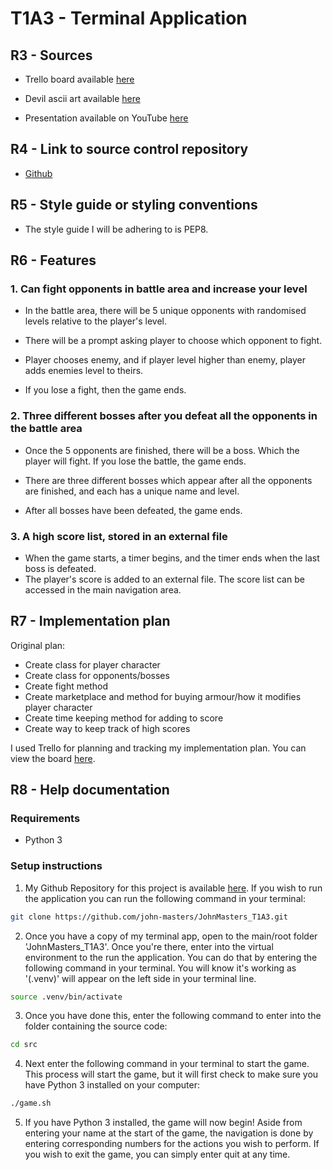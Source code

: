 # T1A3 - Terminal Application

## R3 - Sources

- Trello board available [here](https://trello.com/invite/b/0atoXcqa/6fe6d7da1695821e87bcea4adfca18d1/t1a3-fight-game)

- Devil ascii art available [here](https://www.asciiart.eu/electronics/robots)

- Presentation available on YouTube [here](https://youtu.be/3Ne2Uf5Pjzs)

## R4 - Link to source control repository

- [Github](https://github.com/john-masters/JohnMasters_T1A3)

## R5 - Style guide or styling conventions

- The style guide I will be adhering to is PEP8.

## R6 - Features

### 1. Can fight opponents in battle area and increase your level

- In the battle area, there will be 5 unique opponents with randomised levels relative to the player's level.

- There will be a prompt asking player to choose which opponent to fight.

- Player chooses enemy, and if player level higher than enemy, player adds enemies level to theirs.

- If you lose a fight, then the game ends.

### 2. Three different bosses after you defeat all the opponents in the battle area

- Once the 5 opponents are finished, there will be a boss. Which the player will fight. If you lose the battle, the game ends.

- There are three different bosses which appear after all the opponents are finished, and each has a unique name and level.

- After all bosses have been defeated, the game ends.

### 3. A high score list, stored in an external file

- When the game starts, a timer begins, and the timer ends when the last boss is defeated.
- The player's score is added to an external file. The score list can be accessed in the main navigation area.

## R7 - Implementation plan

Original plan:

- Create class for player character
- Create class for opponents/bosses
- Create fight method
- Create marketplace and method for buying armour/how it modifies player character
- Create time keeping method for adding to score
- Create way to keep track of high scores

I used Trello for planning and tracking my implementation plan. You can view the board [here](https://trello.com/invite/b/0atoXcqa/6fe6d7da1695821e87bcea4adfca18d1/t1a3-fight-game).

## R8 - Help documentation

### Requirements

- Python 3

### Setup instructions

1. My Github Repository for this project is available [here](https://github.com/john-masters/JohnMasters_T1A3). If you wish to run the application you can run the following command in your terminal:

```sh
git clone https://github.com/john-masters/JohnMasters_T1A3.git
```

2. Once you have a copy of my terminal app, open to the main/root folder 'JohnMasters_T1A3'. Once you're there, enter into the virtual environment to the run the application. You can do that by entering the following command in your terminal. You will know it's working as '(.venv)' will appear on the left side in your terminal line.

```sh
source .venv/bin/activate
```

3. Once you have done this, enter the following command to enter into the folder containing the source code:

```sh
cd src
```

4. Next enter the following command in your terminal to start the game. This process will start the game, but it will first check to make sure you have Python 3 installed on your computer:

```sh
./game.sh
```

5. If you have Python 3 installed, the game will now begin! Aside from entering your name at the start of the game, the navigation is done by entering corresponding numbers for the actions you wish to perform. If you wish to exit the game, you can simply enter quit at any time.
